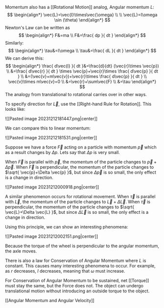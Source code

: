 Momentum also has a [[Rotational Motion]] analog, Angular momentum $L$:
$$
\begin{align*}
\vec{L}=\vec{I}\times\vec{\omega} \\
 \\
\vec{L}=I\omega \sin (\theta)
\end{align*}
$$
Newton's Law can be written as
$$
\begin{align*}
F&=ma \\
F&=\frac{ dp }{ dt } 
\end{align*}
$$
Similarly:
$$
\begin{align*}
\tau&=I\omega \\
\tau&=\frac{ dL }{ dt } 
\end{align*}
$$
We can derive this:
$$
\begin{align*}
\frac{ d\vec{l} }{ dt }&=\frac{d}{dt} (\vec{r}\times \vec{p})  \\
&=\frac{ d\vec{r} }{ dt } \times \vec{p}+\vec{r}\times \frac{ d\vec{p} }{ dt }  \\
&=(\vec{v}+m\vec{v})+\vec{r}\times \frac{ d\vec{p} }{ dt }  \\
\vec{v}\times m\vec{v}=0 \\
&=\vec{r}+\sum\vec{F} \\
&=\tau
\end{align*}
$$
The analogy from translational to rotational carries over in other ways.

To specify direction for $\vec{L}$, use the [[Right-hand Rule for Rotation]]. This looks like:

![[Pasted image 20231212181447.png|center]]

We can compare this to linear momentum:

![[Pasted image 20231212181531.png|center]]

Suppose we have a force $\vec{F}$ acting on a particle with momentum $\vec{p}$ which as a result changes by $\Delta p$. Lets say that $\Delta p$ is very small. 

When $\vec{F}$ is parallel with $\vec{p}$, the momentum of the particle changes to $\vec{p}+\Delta \vec{p}$. When $\vec{F}$ is perpendicular, the momentum of the particle changes to $\sqrt{ \vec{p}+\Delta \vec{p} }$, but since $\Delta \vec{p}$ is so small, the only effect is a change in direction.

![[Pasted image 20231212000918.png|center]]

A similar phenomenon occurs for rotational movement. When $\vec{\tau}$ is parallel with $\vec{L}$, the momentum of the particle changes to $\vec{L}+\Delta \vec{L}$. When $\vec{\tau}$ is perpendicular, the momentum of the particle changes to $\sqrt{ \vec{L}+\Delta \vec{L} }$, but since $\Delta \vec{L}$ is so small, the only effect is a change in direction.

Using this principle, we can show an interesting phenomena:

![[Pasted image 20231212002151.png|center]]

Because the torque of the wheel is perpendicular to the angular momentum, the axle moves.

There is also a law for Conservation of Angular Momentum where $L$ is constant. This causes many interesting phenomena to occur. For example, as $r$ decreases, $I$ decreases, meaning that $\omega$ must increase.

For Conservation of Angular Momentum to be sustained, net [[Torque]] must stay the same, but the Force does not. The object can undergo translational motion without introducing an outside torque to the object.

 [[Angular Momentum and Angular Velocity]]
 